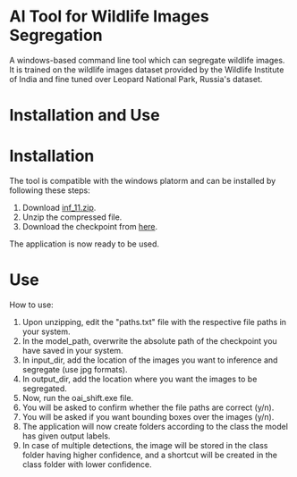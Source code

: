 # AI Tool for Wildlife Images Segregation  
  
A windows-based command line tool which can segregate wildlife images. It is trained on the wildlife images dataset provided by the Wildlife Institute of India and fine tuned over Leopard National Park, Russia's dataset.  
  
# Installation and Use  
  
# Installation  

The tool is compatible with the windows platorm and can be installed by following these steps:  

1. Download [inf_11.zip](https://drive.google.com/uc?export=download&id=1T7sI3z7YvgeSqhwR4jJrf5qMyLsdDl3L).
2. Unzip the compressed file.
3. Download the checkpoint from [here](https://drive.google.com/file/d/1aMDwvLvWZBjnwKKK5fu9Z0iG2cAl9v4B/view?usp=sharing).
  
The application is now ready to be used.  
  
# Use  
  
How to use:  
  
1. Upon unzipping, edit the "paths.txt" file with the respective file paths in your system.  
2. In the model_path, overwrite the absolute path of the checkpoint you have saved in your system.  
3. In input_dir, add the location of the images you want to inference and segregate (use jpg formats).  
4. In output_dir, add the location where you want the images to be segregated.  
5. Now, run the oai_shift.exe file.  
6. You will be asked to confirm whether the file paths are correct (y/n).  
7. You will be asked if you want bounding boxes over the images (y/n).  
8. The application will now create folders according to the class the model has given output labels.  
9. In case of multiple detections, the image will be stored in the class folder having higher confidence, and a shortcut will be created in the class folder with lower confidence.  
